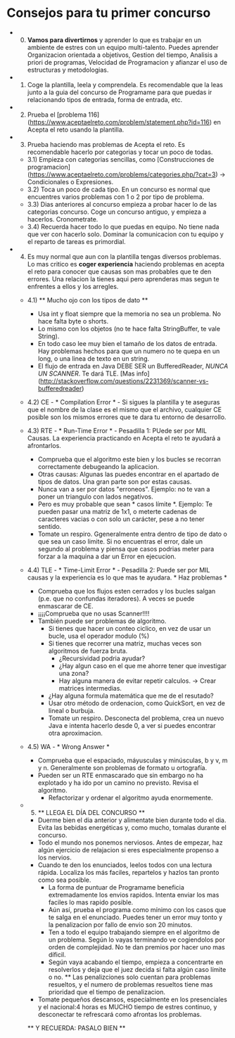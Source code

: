 # Consejos para tu primer concurso
* 0) **Vamos para divertirnos** y aprender lo que es trabajar en un ambiente de estres con un equipo multi-talento. Puedes aprender Organizacion orientada a objetivos,
Gestion del tiempo, Analisis a priori de programas, Velocidad de Programacion y afianzar el uso de estructuras y metodologias.

* 1) Coge la plantilla, leela y comprendela. Es recomendable que la leas junto a la guia del concurso de Programame para que puedas ir 
relacionando tipos de entrada, forma de entrada, etc. 
* 2) Prueba el [problema 116] (https://www.aceptaelreto.com/problem/statement.php?id=116)  en Acepta el reto usando la plantilla.
* 3) Prueba haciendo mas problemas de Acepta el reto. Es recomendable hacerlo por categorias y tocar un poco de todas.
  * 3.1) Empieza con categorias sencillas, como [Construcciones de programacion] (https://www.aceptaelreto.com/problems/categories.php/?cat=3) -> Condicionales o Expresiones.
  * 3.2) Toca un poco de cada tipo. En un concurso es normal que encuentres varios problemas con 1 o 2 por tipo de problema.
  * 3.3) Dias anteriores al concurso empieza a probar hacer lo de las categorias concurso. Coge un concurso antiguo, y empieza a hacerlos. Cronometrate.
  * 3.4) Recuerda hacer todo lo que puedas en equipo. No tiene nada que ver con hacerlo solo. Dominar la comunicacion con tu equipo y el reparto de tareas es primordial.
* 4) Es muy normal que aun con la plantilla tengas diversos problemas. Lo mas critico es **coger experiencia** haciendo problemas en
    acepta el reto para conocer que causas son mas probables que te den errores. Una relacion la tienes aqui pero aprenderas mas
    segun te enfrentes a ellos y los arregles.
    * 4.1) ** Mucho ojo con los tipos de dato **
      * Usa int y float siempre que la memoria no sea un problema. No hace falta byte o shorts.
      * Lo mismo con los objetos (no te hace falta StringBuffer, te vale String). 
      * En todo caso lee muy bien el tamaño de los datos de entrada. Hay problemas hechos para que un numero no te quepa en un long, o una linea de texto en un string.
      * El flujo de entrada en Java DEBE SER un BufferedReader, *NUNCA UN SCANNER*. Te dará TLE. [Mas info] (http://stackoverflow.com/questions/2231369/scanner-vs-bufferedreader)
    * 4.2) CE - * Compilation Error * - Si sigues la plantilla y te aseguras que el nombre de la clase es el mismo que el archivo, cualquier CE posible son los mismos errores que te dara tu entorno de desarrollo.
    * 4.3) RTE - * Run-Time Error * - Pesadilla 1: PUede ser por MIL Causas. La experiencia practicando en Acepta el reto te ayudará a afrontarlos.
      * Comprueba que el algoritmo este bien y los bucles se recorran correctamente debugeando la aplicacion.
      * Otras causas: Algunas las puedes encontrar en el apartado de tipos de datos. Una gran parte son por estas causas.
      * Nunca van a ser por datos "erroneos". Ejemplo: no te van a poner un triangulo con lados negativos.
      * Pero es muy probable que sean * casos límite *. Ejemplo: Te pueden pasar una matriz de 1x1, o meterte cadenas de caracteres vacias o con solo un carácter, pese a no tener sentido.
      * Tomate un respiro. Ggeneralmente entra dentro de tipo de dato o que sea un caso limite. Si no encuentras el error, dale un segundo al problema y piensa que casos podrias meter para forzar a la maquina a dar un Error en ejecucion.
    * 4.4) TLE - * Time-Limit Error * - Pesadilla 2: Puede ser por MIL causas y la experiencia es lo que mas te ayudara. * Haz problemas *
      * Comprueba que los flujos esten cerrados y los bucles salgan (p.e. que no confundas iteradores). A veces se puede enmascarar de CE.
      * ¡¡¡¡Comprueba que no usas Scanner!!!!
      * También puede ser problemas de algoritmo. 
        * Si tienes que hacer un conteo ciclico, en vez de usar un bucle, usa el operador modulo (%) 
        * Si tienes que recorrer una matriz, muchas veces son algoritmos de fuerza bruta.
          * ¿Recursividad podria ayudar?
          * ¿Hay algun caso en el que me ahorre tener que investigar una zona?
          * Hay alguna manera de evitar repetir calculos. -> Crear matrices intermedias.
        * ¿Hay alguna formula matemática que me de el resutado?
        * Usar otro método de ordenacion, como QuickSort, en vez de lineal o burbuja.
        * Tomate un respiro. Desconecta del problema, crea un nuevo Java e intenta hacerlo desde 0, a ver si puedes encontrar otra aproximacion.
    * 4.5) WA - * Wrong Answer * 
        * Comprueba que el espaciado, máyusculas y minúsculas, b y v, m y n. Generalmente son problemas de formato u ortografía.
        * Pueden ser un RTE enmascarado que sin embargo no ha explotado y ha ido por un camino no previsto. Revisa el algoritmo.
          * Refactorizar y ordenar el algoritmo ayuda enormemente.
  * 5) ** LLEGA EL DÍA DEL CONCURSO **
    * Duerme bien el dia anterior y alimentate bien durante todo el dia. Evita las bebidas energéticas y, como mucho, tomalas durante el concurso.
    * Todo el mundo nos ponemos nerviosos. Antes de empezar, haz algún ejercicio de relajacion si eres especialmente propenso a los nervios.
    * Cuando te den los enunciados, leelos todos con una lectura rápida. Localiza los más faciles, repartelos y hazlos tan pronto como sea posible.
      * La forma de puntuar de Programame beneficia extremadamente los envios rapidos. Intenta enviar los mas faciles lo mas rapido posible.
      * Aún así, prueba el programa como mínimo con los casos que te salga en el enunciado. Puedes tener un error muy tonto y la penalizacion por fallo de envio son 20 minutos.
      * Ten a todo el equipo trabajando siempre en el algoritmo de un problema. Según lo vayas terminando ve cogiendolos por orden de complejidad. No te dan premios por hacer uno mas díficil.
      * Según vaya acabando el tiempo, empieza a concentrarte en resolverlos y deja que el juez decida si falta algún caso límite o no.
        ** Las penalizciones solo cuentan para problemas resueltos, y el numero de problemas resueltos tiene mas prioridad que el tiempo de penalizacion.
    * Tomate pequeños descansos, especialmente en los presenciales y el nacional:4 horas es MUCHO tiempo de estres continuo, y desconectar te refrescará como afrontas los problemas.    
    
    
    ** Y RECUERDA: PASALO BIEN **
